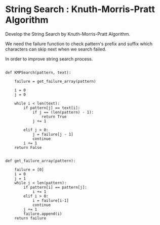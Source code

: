 # String Search : Knuth-Morris-Pratt Algorithm

Develop the String Search by Knuth-Morris-Pratt Algorithm.

We need the failure function to check pattern's prefix and suffix which characters can skip next when we search failed.

In order to improve string search process.

```

def KMPSearch(pattern, text):

    failure = get_failure_array(pattern)

    i = 0
    j = 0
    
    while i < len(text):
        if pattern[j] == text[i]:
            if j == (len(pattern) - 1):
                return True
            j += 1

        elif j > 0:
            j = failure[j - 1]
            continue
        i += 1
    return False

```

```

def get_failure_array(pattern):

    failure = [0]
    i = 0
    j = 1
    while j < len(pattern):
        if pattern[i] == pattern[j]:
            i += 1
        elif i > 0:
            i = failure[i-1]
            continue
        j += 1
        failure.append(i)
    return failure

```
